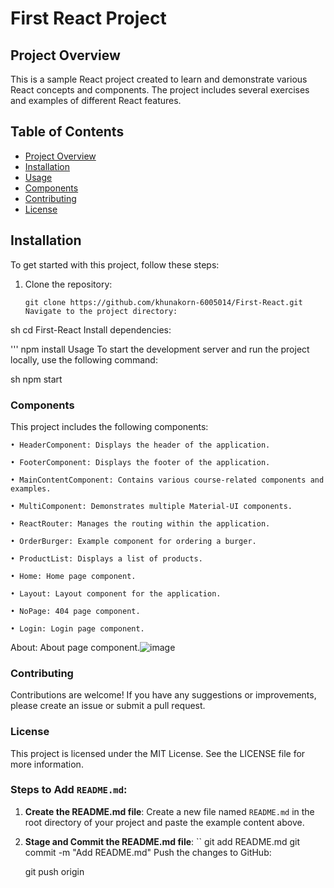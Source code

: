 # First React Project

## Project Overview
This is a sample React project created to learn and demonstrate various React concepts and components. The project includes several exercises and examples of different React features.

## Table of Contents
- [Project Overview](#project-overview)
- [Installation](#installation)
- [Usage](#usage)
- [Components](#components)
- [Contributing](#contributing)
- [License](#license)

## Installation
To get started with this project, follow these steps:

1. Clone the repository:
   ```
   git clone https://github.com/khunakorn-6005014/First-React.git
   Navigate to the project directory:

sh
cd First-React
Install dependencies:

'''
npm install
Usage
To start the development server and run the project locally, use the following command:

sh
npm start
### Components
This project includes the following components:

	• HeaderComponent: Displays the header of the application.

	• FooterComponent: Displays the footer of the application.

	• MainContentComponent: Contains various course-related components and examples.

	• MultiComponent: Demonstrates multiple Material-UI components.

	• ReactRouter: Manages the routing within the application.

	• OrderBurger: Example component for ordering a burger.

	• ProductList: Displays a list of products.

	• Home: Home page component.

	• Layout: Layout component for the application.

	• NoPage: 404 page component.

	• Login: Login page component.

About: About page component.![image](https://github.com/user-attachments/assets/a9257468-7078-4a2d-8efa-733bd375a3ae)


### Contributing
Contributions are welcome! If you have any suggestions or improvements, please create an issue or submit a pull request.

### License
This project is licensed under the MIT License. See the LICENSE file for more information.


### Steps to Add `README.md`:

1. **Create the README.md file**:
   Create a new file named `README.md` in the root directory of your project and paste the example content above.

2. **Stage and Commit the README.md file**:
   ``
   git add README.md
   git commit -m "Add README.md"
Push the changes to GitHub:

    git push origin 
